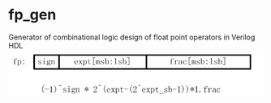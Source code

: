 # fp_gen
Generator of combinational logic design of float point operators in Verilog HDL
![format](https://github.com/BHa2R00/fp_gen/blob/main/20230612215725_922x169_scrot.png)
